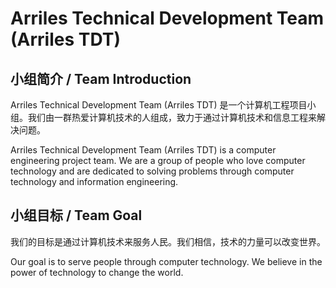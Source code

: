 # Arriles Technical Development Team (Arriles TDT)

## 小组简介 / Team Introduction

Arriles Technical Development Team (Arriles TDT) 是一个计算机工程项目小组。我们由一群热爱计算机技术的人组成，致力于通过计算机技术和信息工程来解决问题。

Arriles Technical Development Team (Arriles TDT) is a computer engineering project team. We are a group of people who love computer technology and are dedicated to solving problems through computer technology and information engineering.

## 小组目标 / Team Goal

我们的目标是通过计算机技术来服务人民。我们相信，技术的力量可以改变世界。

Our goal is to serve people through computer technology. We believe in the power of technology to change the world.

